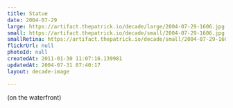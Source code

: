 ```yaml
---
title: Statue
date: 2004-07-29
large: https://artifact.thepatrick.io/decade/large/2004-07-29-1606.jpg
small: https://artifact.thepatrick.io/decade/small/2004-07-29-1606.jpg
smallRetina: https://artifact.thepatrick.io/decade/small/2004-07-29-1606@2x.jpg
flickrUrl: null
photoId: null
createdAt: 2011-01-30 11:07:16.139981
updatedAt: 2004-07-31 07:40:17
layout: decade-image

---
```

(on the waterfront)
